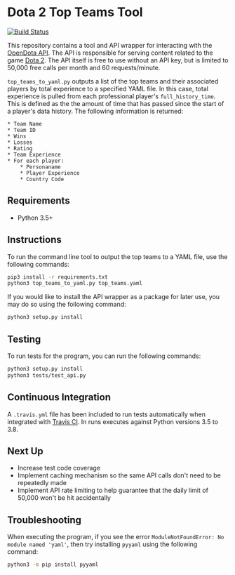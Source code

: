 # Dota 2 Top Teams Tool

[![Build Status](https://travis-ci.com/fosdickio/opendota-api-tool.svg?branch=main)](https://travis-ci.com/fosdickio/opendota-api-tool)

This repository contains a tool and API wrapper for interacting with the [OpenDota API](https://docs.opendota.com/#section/Introduction).  The API is responsible for serving content related to the game [Dota 2](http://www.dota2.com/play/).  The API itself is free to use without an API key, but is limited to 50,000 free calls per month and 60 requests/minute.

`top_teams_to_yaml.py` outputs a list of the top teams and their associated players by total experience to a specified YAML file.  In this case, total experience is pulled from each professional player's `full_history_time`.  This is defined as the the amount of time that has passed since the start of a player's data history.  The following information is returned:

```
* Team Name
* Team ID
* Wins
* Losses
* Rating
* Team Experience
* For each player:
    * Personaname
    * Player Experience
    * Country Code
```

## Requirements
- Python 3.5+

## Instructions
To run the command line tool to output the top teams to a YAML file, use the following commands:
```bash
pip3 install -r requirements.txt
python3 top_teams_to_yaml.py top_teams.yaml
```

If you would like to install the API wrapper as a package for later use, you may do so using the following command:
```bash
python3 setup.py install
```

## Testing
To run tests for the program, you can run the following commands:
```bash
python3 setup.py install
python3 tests/test_api.py
```

## Continuous Integration
A `.travis.yml` file has been included to run tests automatically when integrated with [Travis CI](https://travis-ci.com/).  In runs executes against Python versions 3.5 to 3.8.

## Next Up
- Increase test code coverage
- Implement caching mechanism so the same API calls don't need to be repeatedly made
- Implement API rate limiting to help guarantee that the daily limit of 50,000 won't be hit accidentally

## Troubleshooting
When executing the program, if you see the error `ModuleNotFoundError: No module named 'yaml'`, then try installing `pyyaml` using the following command:
```bash
python3 -m pip install pyyaml
```